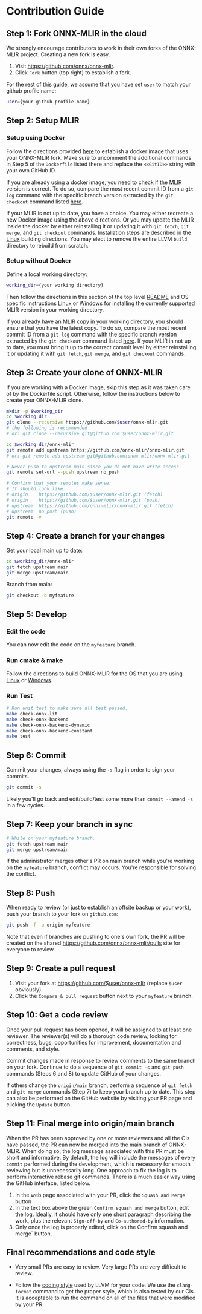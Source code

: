 <!--- SPDX-License-Identifier: Apache-2.0 -->
# Contribution Guide

## Step 1: Fork ONNX-MLIR in the cloud

We strongly encourage contributors to work in their own forks of the ONNX-MLIR project.
Creating a new fork is easy.

1. Visit https://github.com/onnx/onnx-mlir.
2. Click `Fork` button (top right) to establish a fork.

For the rest of this guide, we assume that you have set `user` to match your github profile name:

```sh
user={your github profile name}
```

## Step 2: Setup MLIR 

### Setup using Docker

Follow the directions provided [here](Docker.md#building-onnx-mlir-in-a-docker-environment) to establish a docker image that uses your ONNX-MLIR fork.
Make sure to uncomment the additional commands in Step 5 of the `Dockerfile` listed there and replace the `<<GitID>>` string with your own GitHub ID.

If you are already using a docker image, you need to check if the MLIR version is correct. 
To do so, compare the most recent commit ID from a `git log` command with the specific branch version extracted by the `git checkout` command listed [here](BuildOnLinuxOSX.md#MLIR).

If your MLIR is not up to date, you have a choice. 
You may either recreate a new Docker image using the above directions. 
Or you may update the MLIR inside the docker by either reinstalling it or updating it with `git fetch`, `git merge`, and `git checkout` commands. 
Installation steps are  described in the [Linux](BuildOnLinuxOSX.md#MLIR) building directions. 
You may elect to remove the entire LLVM `build` directory to rebuild from scratch.

###  Setup without Docker

Define a local working directory:

```sh
working_dir={your working directory}
```

Then follow the directions in this section of the top level [README](../README.md)
and OS specific instructions [Linux](BuildOnLinuxOSX.md#MLIR) or [Windows](BuildOnWindows.md#MLIR) for installing the currently supported MLIR version in your working directory.

If you already have an MLIR copy in your working directory, you should ensure that you have the latest copy.
To do so, compare the most recent commit ID from a `git log` command with the specific branch version extracted by the `git checkout` command listed [here](BuildOnLinuxOSX.md#MLIR). 
If your MLIR in not up to date, you must  bring it up to the correct commit level by either reinstalling it or updating it with `git fetch`, `git merge`, and `git checkout` commands.

## Step 3: Create your clone of ONNX-MLIR

If you are working with a Docker image, skip this step as it was taken care of by the Dockerfile script. 
Otherwise, follow the instructions below to create your ONNX-MLIR clone.

```sh
mkdir -p $working_dir
cd $working_dir
git clone --recursive https://github.com/$user/onnx-mlir.git
# the following is recommended
# or: git clone --recursive git@github.com:$user/onnx-mlir.git

cd $working_dir/onnx-mlir
git remote add upstream https://github.com/onnx-mlir/onnx-mlir.git
# or: git remote add upstream git@github.com:onnx-mlir/onnx-mlir.git

# Never push to upstream main since you do not have write access.
git remote set-url --push upstream no_push

# Confirm that your remotes make sense:
# It should look like:
# origin    https://github.com/$user/onnx-mlir.git (fetch)
# origin    https://github.com/$user/onnx-mlir.git (push)
# upstream  https://github.com/onnx-mlir/onnx-mlir.git (fetch)
# upstream  no_push (push)
git remote -v
```

## Step 4: Create a branch for your changes

Get your local main up to date:

```sh
cd $working_dir/onnx-mlir
git fetch upstream main
git merge upstream/main
```

Branch from main:

```sh
git checkout -b myfeature
```

## Step 5: Develop

### Edit the code

You can now edit the code on the `myfeature` branch.

### Run cmake & make

Follow the directions to build ONNX-MLIR for the OS that you are using [Linux](BuildOnLinuxOSX.md#Build) or [Windows](BuildOnWindows.md#Build).


### Run Test

```sh
# Run unit test to make sure all test passed.
make check-onnx-lit
make check-onnx-backend
make check-onnx-backend-dynamic
make check-onnx-backend-constant
make test
```

## Step 6: Commit

Commit your changes, always using the `-s` flag in order to sign your commits.

```sh
git commit -s
```

Likely you'll go back and edit/build/test some more than `commit --amend -s`
in a few cycles.

## Step 7: Keep your branch in sync

```sh
# While on your myfeature branch.
git fetch upstream main
git merge upstream/main
```

If the administrator merges other's PR on main branch while you're working on the `myfeature` branch,
conflict may occurs. You're responsible for solving the conflict. 

## Step 8: Push

When ready to review (or just to establish an offsite backup or your work),
push your branch to your fork on `github.com`:

```sh
git push -f -u origin myfeature
```

Note that even if branches are pushing to one's own fork, the PR will be created on the shared https://github.com/onnx/onnx-mlir/pulls site for everyone to review.

## Step 9: Create a pull request

1. Visit your fork at https://github.com/$user/onnx-mlir (replace `$user` obviously).
2. Click the `Compare & pull request` button next to your `myfeature` branch.

## Step 10: Get a code review

Once your pull request has been opened, it will be assigned to at least one
reviewer. The reviewer(s) will do a thorough code review, looking for
correctness, bugs, opportunities for improvement, documentation and comments,
and style.

Commit changes made in response to review comments to the same branch on your
fork. Continue to do a sequence of `git commit -s` and `git push` commands (Steps 6 and 8) to update GitHub of your changes. 

If others change the `origin/main` branch, perform a sequence of `git fetch` and `git merge` commands (Step 7) to keep your branch up to date. 
This step can also be performed on the GitHub website by visiting your PR page and clicking the `Update` button.


## Step 11: Final merge into origin/main branch

When the PR has been approved by one or more reviewers and all the CIs have passed, the PR can now be merged into the main branch of ONNX-MLIR. 
When doing so, the log message associated with this PR must be short and informative. 
By default, the log will include the messages of every `commit` performed during the development, which is necessary for smooth reviewing but is unnecessarily long. 
One approach to fix the log is to perform interactive rebase git commands. 
There is a much easier way using the GitHub interface, listed below.

1. In the web page associated with your PR, click the `Squash and Merge` button
2. In the text box above the green `Confirm squash and merge` button, edit the log. Ideally, it should have only one short paragraph describing the work, plus the relevant `Sign-off-by` and `Co-authored-by` information.
3. Only once the log is properly edited, click on the Confirm squash and merge` button.


## Final recommendations and code style

* Very small PRs are easy to review. Very large PRs are very difficult to
review.

* Follow the [coding style](https://llvm.org/docs/CodingStandards.html) used by LLVM for your code. We use the `clang-format` command to get the proper style, which is also tested by our CIs. It is acceptable to run the command on all of the files that were modified by your PR.

